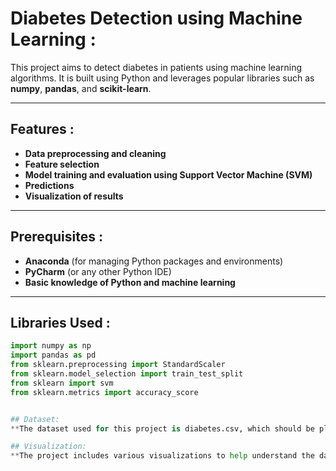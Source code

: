 # **Diabetes Detection using Machine Learning** :

This project aims to detect diabetes in patients using machine learning algorithms. It is built using Python and leverages popular libraries such as **numpy**, **pandas**, and **scikit-learn**.

---

## **Features**  : 
- **Data preprocessing and cleaning**  
- **Feature selection**  
- **Model training and evaluation using Support Vector Machine (SVM)**  
- **Predictions**  
- **Visualization of results**

---

## **Prerequisites**  :
- **Anaconda** (for managing Python packages and environments)  
- **PyCharm** (or any other Python IDE)  
- **Basic knowledge of Python and machine learning**

---

## **Libraries Used**  :
```python
import numpy as np  
import pandas as pd  
from sklearn.preprocessing import StandardScaler  
from sklearn.model_selection import train_test_split  
from sklearn import svm  
from sklearn.metrics import accuracy_score 


## Dataset:
**The dataset used for this project is diabetes.csv, which should be placed in the data directory**.

## Visualization:
**The project includes various visualizations to help understand the data and the model's performance. These are created using matplotlib and seaborn and can be found in the notebooks or generated by running the scripts**
